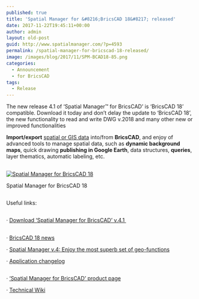 ```yaml
---
published: true
title: 'Spatial Manager for &#8216;BricsCAD 18&#8217; released'
date: 2017-11-22T19:45:11+00:00
author: admin
layout: old-post
guid: http://www.spatialmanager.com/?p=4593
permalink: /spatial-manager-for-bricscad-18-released/
image: /images/blog/2017/11/SPM-BCAD18-85.png
categories:
  - Announcement
  - for BricsCAD
tags:
  - Release
---
```

The new release 4.1 of &#8216;Spatial Manager™ for BricsCAD&#8217; is &#8216;BricsCAD 18&#8217; compatible. Download it today and don&#8217;t delay the update to &#8216;BricsCAD 18&#8217;, the new functionality to read and write DWG v.2018 and many other new or improved functionalities<!--more-->

**Import/export** <a href="http://wiki.spatialmanager.com/index.php/Spatial_Manager%E2%84%A2_for_BricsCAD_-_FAQs:_Providers" target="_blank" rel="nofollow">spatial or GIS data</a> into/from **BricsCAD**, and enjoy of advanced tools to manage spatial data, such as **dynamic background maps**, quick drawing **publishing in Google Earth**, data structures, **queries**, layer thematics, automatic labeling, etc.

## 

<div>
  <a href="/images/blog/2017/11/SPM_BCAD18_V4.1.png" target="_blank" rel="nofollow"><img src="/images/blog/2017/11/SPM_BCAD18_V4.1-1024x576.png" alt="Spatial Manager for BricsCAD 18" width="625" height="352" srcset="/images/blog/2017/11/SPM_BCAD18_V4.1-1024x576.png 1024w, /images/blog/2017/11/SPM_BCAD18_V4.1-300x169.png 300w, /images/blog/2017/11/SPM_BCAD18_V4.1-768x432.png 768w, /images/blog/2017/11/SPM_BCAD18_V4.1-624x351.png 624w, /images/blog/2017/11/SPM_BCAD18_V4.1.png 1280w" sizes="(max-width: 625px) 100vw, 625px" /></a>
  
  <p>
    Spatial Manager for BricsCAD 18
  </p>
</div>

## 

<span>Useful links</span>:

## 

· <a href="http://www.spatialmanager.com/download/spatial-manager-bricscad/" target="_blank" rel="nofollow">Download &#8216;Spatial Manager for BricsCAD&#8217; v.4.1 </a>

## 

· <a href="https://blog.bricsys.com/bricscad-v18-core-features/" target="_blank" rel="nofollow">BricsCAD 18 news</a>
  
· <a href="http://www.spatialmanager.com/new-v-4-enjoy-the-most-superb-set-of-geo-functions/" target="_blank" rel="nofollow">Spatial Manager v.4: Enjoy the most superb set of geo-functions</a>
  
· <a href="http://wiki.spatialmanager.com/index.php/Spatial_Manager%E2%84%A2_for_BricsCAD_Changelog" target="_blank" rel="nofollow">Application changelog</a>

## 

· <a href="http://www.spatialmanager.com/spm-forbricscad/" target="_blank" rel="nofollow">&#8216;Spatial Manager for BricsCAD&#8217; product page</a>
  
· <a href="http://wiki.spatialmanager.com/index.php/Spatial_Manager™_for_BricsCAD" target="_blank" rel="nofollow">Technical Wiki</a>